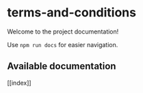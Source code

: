 # terms-and-conditions

Welcome to the project documentation!

Use `npm run docs` for easier navigation.

## Available documentation

[[index]]
